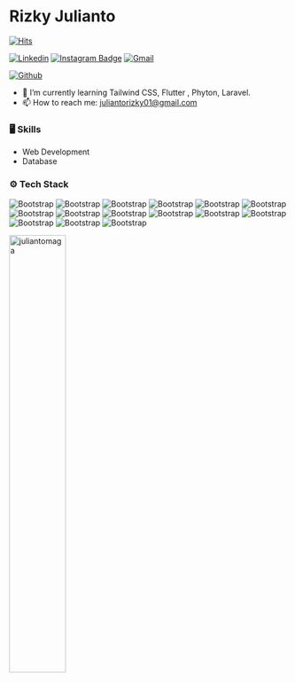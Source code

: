 # Rizky Julianto

[![Hits](https://hits.seeyoufarm.com/api/count/incr/badge.svg?url=https%3A%2F%2Fgithub.com%2Fjuliantomaga%2Fjuliantomaga&count_bg=%2379C83D&title_bg=%23555555&icon=&icon_color=%23E7E7E7&title=Profile+Views&edge_flat=false)](https://hits.seeyoufarm.com)

[![Linkedin](https://img.shields.io/badge/-LinkedIn-blue?style=flat&logo=Linkedin&logoColor=white)](https://www.linkedin.com/in/rizkyjulianto/)
[![Instagram Badge](https://img.shields.io/badge/-Instagram-purple?logo=instagram&logoColor=white&link=https://instagram.com/rzzkyj/)](https://www.instagram.com/rzzkyj)
[![Gmail](https://img.shields.io/badge/-Gmail-c14438?style=flat&logo=Gmail&logoColor=white)](mailto:juliantorizky01@gmail.com)

[![Github](https://img.shields.io/github/followers/juliantomaga?label=Follow&style=social)](https://github.com/juliantomaga)

- 🤔 I’m currently learning Tailwind CSS, Flutter , Phyton, Laravel.
- 📫 How to reach me: juliantorizky01@gmail.com


### 🖥 Skills

- Web Development
- Database 
### ⚙️ Tech Stack

![Bootstrap](https://img.shields.io/badge/-HTML5-05122A?style=flat-square&logo=HTML5&color=464444) ![Bootstrap](https://img.shields.io/badge/-CSS3-05122A?style=flat-square&logo=CSS3&color=464444) ![Bootstrap](https://img.shields.io/badge/-JavaScript-05122A?style=flat-square&logo=JavaScript&color=464444) ![Bootstrap](https://img.shields.io/badge/-Java-05122A?style=flat-square&logo=Java&color=464444) ![Bootstrap](https://img.shields.io/badge/-Kotlin-05122A?style=flat-square&logo=Kotlin&color=464444) ![Bootstrap](https://img.shields.io/badge/-c%23-05122A?style=flat-square&logo=c#&color=464444) ![Bootstrap](https://img.shields.io/badge/-PHP-05122A?style=flat-square&logo=PHP&color=464444) ![Bootstrap](https://img.shields.io/badge/-.Net-05122A?style=flat-square&logo=.Net&color=464444) ![Bootstrap](https://img.shields.io/badge/-Bootstrap-05122A?style=flat-square&logo=Bootstrap&color=464444) ![Bootstrap](https://img.shields.io/badge/-MySQL-05122A?style=flat-square&logo=MySQL&color=464444) ![Bootstrap](https://img.shields.io/badge/-PhpMyAdmin-05122A?style=flat-square&logo=PhpMyAdmin&color=464444) ![Bootstrap](https://img.shields.io/badge/-SQL%20Server-05122A?style=flat-square&logo=SQL-Server&color=464444) ![Bootstrap](https://img.shields.io/badge/-Visual%20Studio%20Code-05122A?style=flat-square&logo=Visual-Studio-Code&color=464444) ![Bootstrap](https://img.shields.io/badge/-Visual%20Studio%20-05122A?style=flat-square&logo=Visual-Studio&color=464444) ![Bootstrap](https://img.shields.io/badge/-Android%20Studio-05122A?style=flat-square&logo=Android-Studio&color=464444)

<div>
  <img width="45%" align="left" src="https://github-readme-stats.vercel.app/api/top-langs?username=juliantomaga&show_icons=true&locale=en&layout=compact" alt="juliantomaga" />
</div>

